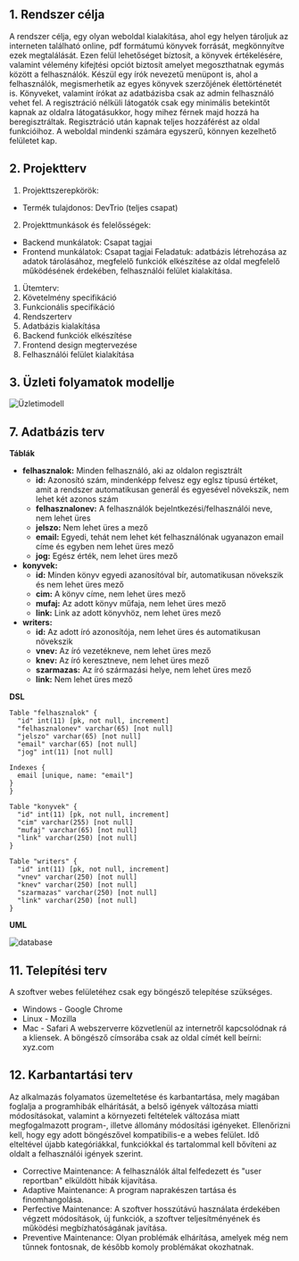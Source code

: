 ## 1. Rendszer célja

A rendszer célja, egy olyan weboldal kialakítása, ahol egy helyen tároljuk az interneten található online, pdf formátumú könyvek forrását, megkönnyítve ezek megtalálását.
Ezen felül lehetőséget bíztosít, a könyvek értékelésére, valamint vélemény kifejtési opciót biztosít amelyet megoszthatnak egymás között a felhasználók. Készül egy írók nevezetű menüpont is, ahol a felhasználók, megismerhetik az egyes könyvek szerzőjének élettörténetét is. Könyveket, valamint írókat az adatbázisba csak az admin felhasználó vehet fel. A regisztráció nélküli látogatók csak egy minimális betekintőt kapnak az oldalra látogatásukkor, hogy mihez férnek majd hozzá ha beregisztráltak.
Regisztráció után kapnak teljes hozzáférést az oldal funkcióihoz. A weboldal mindenki számára egyszerű, könnyen kezelhető felületet kap.

## 2. Projektterv

1. Projekttszerepkörök:
  * Termék tulajdonos: DevTrio (teljes csapat)
2. Projekttmunkások és felelősségek:
  * Backend munkálatok: Csapat tagjai
  * Frontend munkálatok: Csapat tagjai
Feladatuk: adatbázis létrehozása az adatok tárolásához, megfelelő funkciók elkészítése az oldal megfelelő működésének érdekében, felhasználói felület kialakítása.
1. Ütemterv:
  1. Követelmény specifikáció
  2. Funkcionális specifikáció
  3. Rendszerterv
  4. Adatbázis kialakítása
  5. Backend funkciók elkészítése
  6. Frontend design megtervezése
  7. Felhasználói felület kialakítása

## 3. Üzleti folyamatok modellje

![Üzletimodell](../Doc/Képek/uzletimodell.png)

## 7. Adatbázis terv
**Táblák**
- **felhasznalok:** Minden felhasználó, aki az oldalon regisztrált
  - **id:** Azonosító szám, mindenképp felvesz egy eglsz típusú értéket, amit a rendszer automatikusan generál és egyesével növekszik, nem lehet két azonos szám
  - **felhasznalonev:** A felhasználók bejelntkezési/felhasználói neve, nem lehet üres
  - **jelszo:** Nem lehet üres a mező
  - **email:** Egyedi, tehát nem lehet két felhasználónak ugyanazon email címe és egyben nem lehet üres mező
  - **jog:** Egész érték, nem lehet üres mező
- **konyvek:**
  - **id:** Minden könyv egyedi azanosítóval bír, automatikusan növekszik és nem lehet üres mező
  - **cim:** A könyv címe, nem lehet üres mező
  - **mufaj:** Az adott könyv műfaja, nem lehet üres mező
  - **link:** Link az adott könyvhöz, nem lehet üres mező
- **writers:**
  - **id:** Az adott író azonosítója, nem lehet üres és automatikusan növekszik
  - **vnev:** Az író vezetékneve, nem lehet üres mező
  - **knev:** Az író keresztneve, nem lehet üres mező
  - **szarmazas:** Az író származási helye, nem lehet üres mező
  - **link:** Nem lehet üres mező


**DSL**
```
Table "felhasznalok" {
  "id" int(11) [pk, not null, increment]
  "felhasznalonev" varchar(65) [not null]
  "jelszo" varchar(65) [not null]
  "email" varchar(65) [not null]
  "jog" int(11) [not null]

Indexes {
  email [unique, name: "email"]
}
}

Table "konyvek" {
  "id" int(11) [pk, not null, increment]
  "cim" varchar(255) [not null]
  "mufaj" varchar(65) [not null]
  "link" varchar(250) [not null]
}

Table "writers" {
  "id" int(11) [pk, not null, increment]
  "vnev" varchar(250) [not null]
  "knev" varchar(250) [not null]
  "szarmazas" varchar(250) [not null]
  "link" varchar(250) [not null]
}

```

**UML**

![database](../Doc/Képek/dbmodell.png)


## 11. Telepítési terv

A szoftver webes felületéhez csak egy böngésző telepítése szükséges.
* Windows - Google Chrome
* Linux - Mozilla
* Mac - Safari
A webszerverre közvetlenül az internetről kapcsolódnak rá a kliensek.
A böngésző címsorába csak az oldal címét kell beírni: xyz.com

## 12. Karbantartási terv

Az alkalmazás folyamatos üzemeltetése és karbantartása, mely
magában foglalja a programhibák elhárítását, a belső igények változása miatti
módosításokat, valamint a környezeti feltételek változása miatt
megfogalmazott program-, illetve állomány módosítási igényeket. Ellenőrizni kell, hogy egy adott böngészővel kompatibilis-e a webes felület. Idő elteltével újabb kategóriákkal, funkciókkal és tartalommal kell bővíteni az oldalt a felhasználói igények szerint.

* Corrective Maintenance: A felhasználók által felfedezett és "user reportban"
elküldött hibák kijavítása.
* Adaptive Maintenance: A program naprakészen tartása és finomhangolása.
* Perfective Maintenance: A szoftver hosszútávú használata érdekében végzett
módosítások, új funkciók, a szoftver teljesítményének és működési
megbízhatóságának javítása.
* Preventive Maintenance: Olyan problémák elhárítása, amelyek még nem
tűnnek fontosnak, de később komoly problémákat okozhatnak.